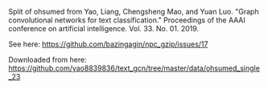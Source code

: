 Split of ohsumed from 
Yao, Liang, Chengsheng Mao, and Yuan Luo. "Graph convolutional networks for text classification." Proceedings of the AAAI conference on artificial intelligence. Vol. 33. No. 01. 2019.


See here: https://github.com/bazingagin/npc_gzip/issues/17

Downloaded from here:
https://github.com/yao8839836/text_gcn/tree/master/data/ohsumed_single_23 
